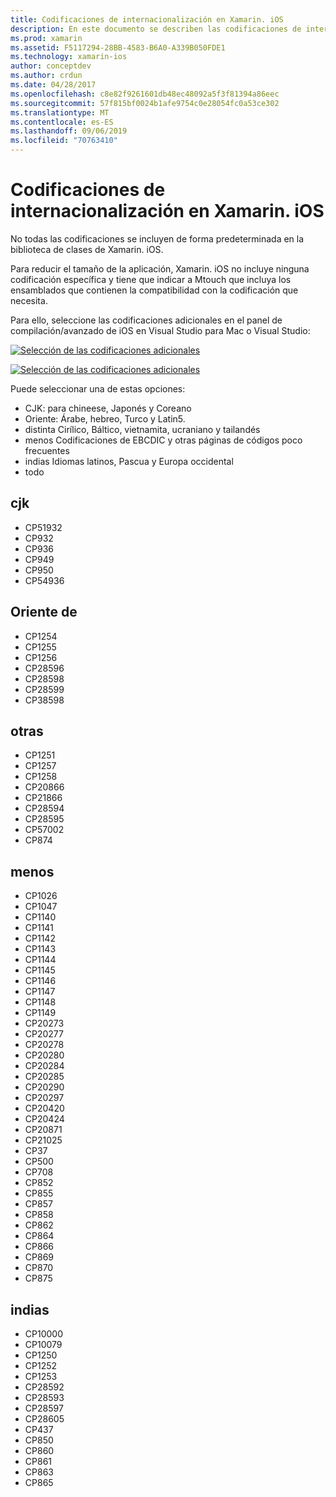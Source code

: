 ```yaml
---
title: Codificaciones de internacionalización en Xamarin. iOS
description: En este documento se describen las codificaciones de internacionalización en Xamarin. iOS, que describen las codificaciones disponibles y cómo agregarlas a una aplicación.
ms.prod: xamarin
ms.assetid: F5117294-28BB-4583-B6A0-A339B050FDE1
ms.technology: xamarin-ios
author: conceptdev
ms.author: crdun
ms.date: 04/28/2017
ms.openlocfilehash: c8e82f9261601db48ec48092a5f3f81394a86eec
ms.sourcegitcommit: 57f815bf0024b1afe9754c0e28054fc0a53ce302
ms.translationtype: MT
ms.contentlocale: es-ES
ms.lasthandoff: 09/06/2019
ms.locfileid: "70763410"
---
```

# <a name="internationalization-encodings-in-xamarinios"></a>Codificaciones de internacionalización en Xamarin. iOS

No todas las codificaciones se incluyen de forma predeterminada en la biblioteca de clases de Xamarin. iOS.

Para reducir el tamaño de la aplicación, Xamarin. iOS no incluye ninguna codificación específica y tiene que indicar a Mtouch que incluya los ensamblados que contienen la compatibilidad con la codificación que necesita.

Para ello, seleccione las codificaciones adicionales en el panel de compilación/avanzado de iOS en Visual Studio para Mac o Visual Studio:

 [![](encodings-images/00.png "Selección de las codificaciones adicionales")](encodings-images/00.png#lightbox)

 [![](encodings-images/00a.png "Selección de las codificaciones adicionales")](encodings-images/00a.png#lightbox)

Puede seleccionar una de estas opciones:

- CJK: para chineese, Japonés y Coreano
- Oriente: Árabe, hebreo, Turco y Latin5.
- distinta Cirílico, Báltico, vietnamita, ucraniano y tailandés
- menos Codificaciones de EBCDIC y otras páginas de códigos poco frecuentes
- indias Idiomas latinos, Pascua y Europa occidental
- todo

 <a name="cjk" />

## <a name="cjk"></a>cjk

- CP51932
- CP932
- CP936
- CP949
- CP950
- CP54936

 <a name="mideast" />

## <a name="mideast"></a>Oriente de

- CP1254
- CP1255
- CP1256
- CP28596
- CP28598
- CP28599
- CP38598

 <a name="other" />

## <a name="other"></a>otras

- CP1251
- CP1257
- CP1258
- CP20866
- CP21866
- CP28594
- CP28595
- CP57002
- CP874

 <a name="rare" />

## <a name="rare"></a>menos

- CP1026
- CP1047
- CP1140
- CP1141
- CP1142
- CP1143
- CP1144
- CP1145
- CP1146
- CP1147
- CP1148
- CP1149
- CP20273
- CP20277
- CP20278
- CP20280
- CP20284
- CP20285
- CP20290
- CP20297
- CP20420
- CP20424
- CP20871
- CP21025
- CP37
- CP500
- CP708
- CP852
- CP855
- CP857
- CP858
- CP862
- CP864
- CP866
- CP869
- CP870
- CP875

 <a name="west" />

## <a name="west"></a>indias

- CP10000
- CP10079
- CP1250
- CP1252
- CP1253
- CP28592
- CP28593
- CP28597
- CP28605
- CP437
- CP850
- CP860
- CP861
- CP863
- CP865
